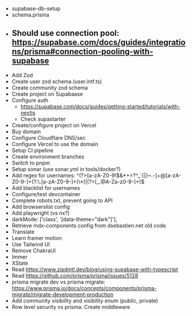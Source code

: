 - supabase-db-setup
- schema.prisma
- ## Should use connection pool: https://supabase.com/docs/guides/integrations/prisma#connection-pooling-with-supabase
- Add Zod
- Create user zod schema (user.intf.ts)
- Create community zod schema
- Create project on Supabaase
- Configure auth
  - https://supabase.com/docs/guides/getting-started/tutorials/with-nextjs
  - Check supastarter
- Create/configure project on Vercel
- Buy domain
- Configure Cloudflare DNS/sec
- Configure Vercel to use the domain
- Setup CI pipeline
- Create environment branches
- Switch to pnpm
- Setup sonar (use sonar.yml in tools/docker?)
- Add regex for usernames: ^(?>[a-zA-Z0-9!$&*+=?^_`{|}~.-]+@[a-zA-Z0-9-]+(?:\.[a-zA-Z0-9-]+)\*)|(?>[_.@A-Za-z0-9-]+)$
- Add blacklist for usernames
- Configure/test devcontainer
- Complete robots.txt, prevent going to API
- Add browserslist config
- Add playwright (vs nx?)
- darkMode: ['class', '[data-theme="dark"]'],
- Retrieve mdx-components config from dsebastien.net old code
- Translate
- Learn framer motion
- Use Tailwind UI
- Remove ChakraUI
- Immer
- XState
- Read https://www.ziadmtl.dev/blog/using-supabase-with-typescript
- Read https://github.com/prisma/prisma/issues/5128
- prisma migrate dev vs prisma migrate: https://www.prisma.io/docs/concepts/components/prisma-migrate/migrate-development-production
- Add community visibility and visibility enum (public, private)
- Row level security vs prisma: Create middleware
